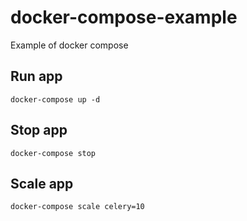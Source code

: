 # docker-compose-example
Example of docker compose

## Run app

```
docker-compose up -d
```

## Stop app

```
docker-compose stop
```

## Scale app

```
docker-compose scale celery=10
```
